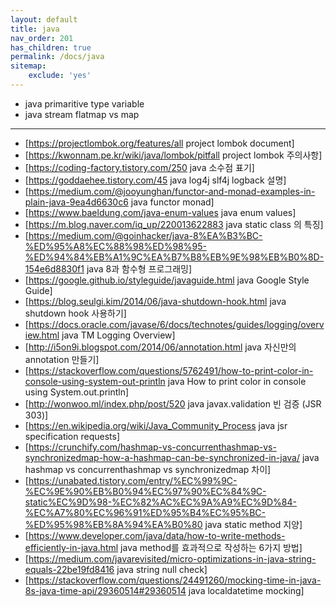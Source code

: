 ```yaml
---
layout: default
title: java
nav_order: 201
has_children: true
permalink: /docs/java
sitemap:
    exclude: 'yes'
---
```

















* java primaritive type variable
* java stream flatmap vs map

----

* [https://projectlombok.org/features/all project lombok document]
* [https://kwonnam.pe.kr/wiki/java/lombok/pitfall project lombok 주의사항]
* [https://coding-factory.tistory.com/250 java 소수점 표기]
* [https://goddaehee.tistory.com/45 java log4j slf4j logback 설명]
* [https://medium.com/@jooyunghan/functor-and-monad-examples-in-plain-java-9ea4d6630c6 java functor monad]
* [https://www.baeldung.com/java-enum-values java enum values]
* [https://m.blog.naver.com/iq_up/220013622883 java static class 의 특징]
* [https://medium.com/@goinhacker/java-8%EA%B3%BC-%ED%95%A8%EC%88%98%ED%98%95-%ED%94%84%EB%A1%9C%EA%B7%B8%EB%9E%98%EB%B0%8D-154e6d8830f1 java 8과 함수형 프로그래밍]
* [https://google.github.io/styleguide/javaguide.html java Google Style Guide]
* [https://blog.seulgi.kim/2014/06/java-shutdown-hook.html java shutdown hook 사용하기]
* [https://docs.oracle.com/javase/6/docs/technotes/guides/logging/overview.html java TM Logging Overview]
* [http://i5on9i.blogspot.com/2014/06/annotation.html java 자신만의 annotation 만들기]
* [https://stackoverflow.com/questions/5762491/how-to-print-color-in-console-using-system-out-println java How to print color in console using System.out.println]
* [http://wonwoo.ml/index.php/post/520 java javax.validation 빈 검증 (JSR 303)]
* [https://en.wikipedia.org/wiki/Java_Community_Process java jsr specification requests]
* [https://crunchify.com/hashmap-vs-concurrenthashmap-vs-synchronizedmap-how-a-hashmap-can-be-synchronized-in-java/ java hashmap vs concurrenthashmap vs synchronizedmap 차이]
* [https://unabated.tistory.com/entry/%EC%99%9C-%EC%9E%90%EB%B0%94%EC%97%90%EC%84%9C-static%EC%9D%98-%EC%82%AC%EC%9A%A9%EC%9D%84-%EC%A7%80%EC%96%91%ED%95%B4%EC%95%BC-%ED%95%98%EB%8A%94%EA%B0%80 java static method 지양]
* [https://www.developer.com/java/data/how-to-write-methods-efficiently-in-java.html java method를 효과적으로 작성하는 6가지 방법]
* [https://medium.com/javarevisited/micro-optimizations-in-java-string-equals-22be19fd8416 java string null check]
* [https://stackoverflow.com/questions/24491260/mocking-time-in-java-8s-java-time-api/29360514#29360514 java localdatetime mocking]